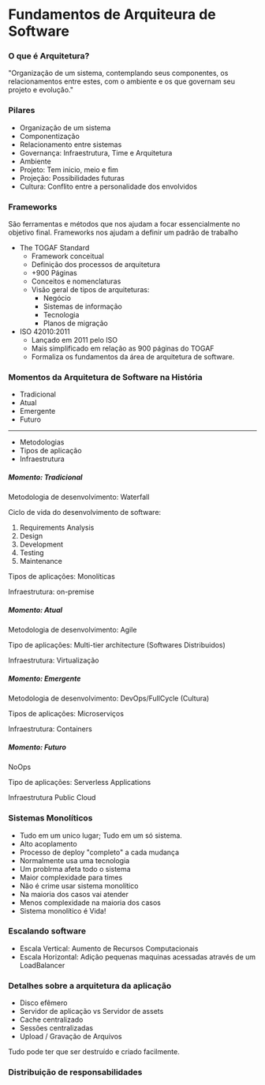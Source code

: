 # Fundamentos de Arquiteura de Software

### O que é Arquitetura?
"Organização de um sistema, contemplando seus componentes, os relacionamentos entre estes, com o ambiente e os que governam seu projeto e evolução."

### Pilares
- Organização de um sistema
- Componentização
- Relacionamento entre sistemas
- Governança: Infraestrutura, Time e Arquitetura
- Ambiente
- Projeto: Tem inicio, meio e fim
- Projeção: Possibilidades futuras
- Cultura: Conflito entre a personalidade dos envolvidos

### Frameworks
São ferramentas e métodos que nos ajudam a focar essencialmente no objetivo final. Frameworks nos ajudam a definir um padrão de trabalho

- The TOGAF Standard
    - Framework conceitual
    - Definição dos processos de arquitetura
    - +900 Páginas
    - Conceitos e nomenclaturas
    - Visão geral de tipos de arquiteturas:
        - Negócio
        - Sistemas de informação
        - Tecnologia
        - Planos de migração
- ISO 42010:2011
    - Lançado em 2011 pelo ISO
    - Mais simplificado em relação as 900 páginas do TOGAF
    - Formaliza os fundamentos da área de arquitetura de software.


### Momentos da Arquitetura de Software na História
- Tradicional
- Atual
- Emergente
- Futuro

-------------------------
- Metodologias
- Tipos de aplicação
- Infraestrutura

##### Momento: Tradicional
Metodologia de desenvolvimento: Waterfall

Ciclo de vida do desenvolvimento de software:
1. Requirements Analysis
1. Design
1. Development
1. Testing
1. Maintenance 

Tipos de aplicações: Monolíticas

Infraestrutura: on-premise

##### Momento: Atual
Metodologia de desenvolvimento: Agile

Tipo de aplicações: Multi-tier architecture (Softwares Distribuidos)

Infraestrutura: Virtualização

##### Momento: Emergente
Metodologia de desenvolvimento: DevOps/FullCycle (Cultura)

Tipos de aplicações: Microserviços

Infraestrutura: Containers

##### Momento: Futuro
NoOps

Tipo de aplicações: Serverless Applications

Infraestrutura Public Cloud

### Sistemas Monolíticos
- Tudo em um unico lugar; Tudo em um só sistema.
- Alto acoplamento
- Processo de deploy "completo" a cada mudança
- Normalmente usa uma tecnologia
- Um problrma afeta todo o sistema
- Maior complexidade para times
- Não é crime usar sistema monolítico
- Na maioria dos casos vai atender
- Menos complexidade na maioria dos casos
- Sistema monolítico é Vida!

### Escalando software
- Escala Vertical: Aumento de Recursos Computacionais
- Escala Horizontal: Adição pequenas maquinas acessadas através de um LoadBalancer

### Detalhes sobre a arquitetura da aplicação
- Disco efêmero
- Servidor de aplicação vs Servidor de assets
- Cache centralizado
- Sessões centralizadas
- Upload / Gravação de Arquivos

Tudo pode ter que ser destruído e criado facilmente.

### Distribuição de responsabilidades
